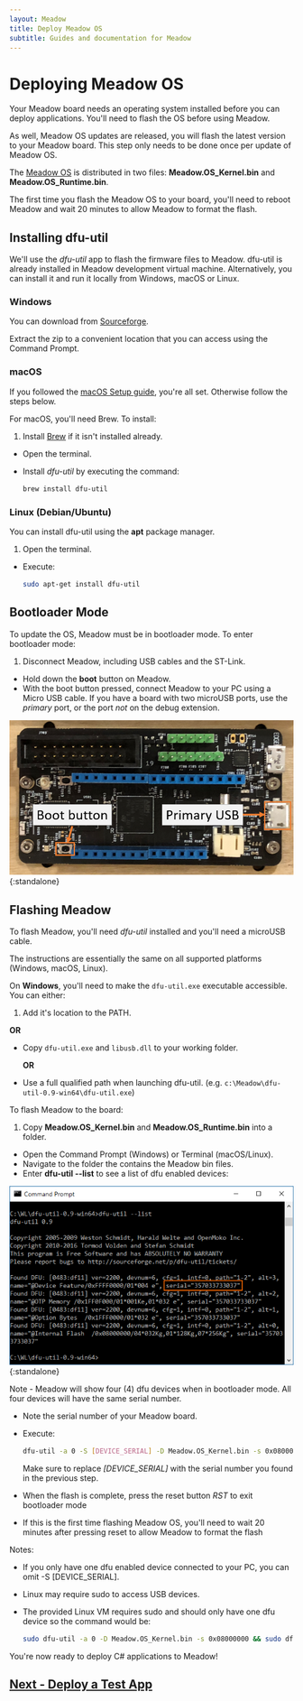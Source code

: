 ```yaml
---
layout: Meadow
title: Deploy Meadow OS
subtitle: Guides and documentation for Meadow
---
```


# Deploying Meadow OS

Your Meadow board needs an operating system installed before you can deploy applications. You'll need to flash the OS before using Meadow.

As well, Meadow OS updates are released, you will flash the latest version to your Meadow board. This step only needs to be done once per update of Meadow OS.

The [Meadow OS](https://www.wildernesslabs.co/downloads?f=/Meadow_Beta/MeadowOS.zip) is distributed in two files: **Meadow.OS_Kernel.bin** and **Meadow.OS_Runtime.bin**.

The first time you flash the Meadow OS to your board, you'll need to reboot Meadow and wait 20 minutes to allow Meadow to format the flash.

## Installing dfu-util

We'll use the _dfu-util_ app to flash the firmware files to Meadow. dfu-util is already installed in Meadow development virtual machine.
Alternatively, you can install it and run it locally from Windows, macOS or Linux.

### Windows

You can download from [Sourceforge](http://dfu-util.sourceforge.net/releases/dfu-util-0.9-win64.zip).

Extract the zip to a convenient location that you can access using the Command Prompt.

### macOS

If you followed the [macOS Setup guide](/Meadow/Getting_Started/Setup/macos/), you're all set. Otherwise follow the steps below.

For macOS, you'll need Brew. To install:
 1. Install [Brew](https://brew.sh/) if it isn't installed already.
 * Open the terminal.
 * Install _dfu-util_ by executing the command:

   ```bash
   brew install dfu-util
   ```

### Linux (Debian/Ubuntu)

You can install dfu-util using the **apt** package manager.

 1. Open the terminal.
 * Execute:

   ```bash
   sudo apt-get install dfu-util
   ```

## Bootloader Mode

To update the OS, Meadow must be in bootloader mode. To enter bootloader mode:

 1. Disconnect Meadow, including USB cables and the ST-Link.
 * Hold down the **boot** button on Meadow.
 * With the boot button pressed, connect Meadow to your PC using a Micro USB cable. If you have a board with two microUSB ports, use the *primary* port, or the port *not* on the debug extension.

  ![Primary USB port](./primary_usb.png){:standalone}

## Flashing Meadow

To flash Meadow, you'll need _dfu-util_ installed and you'll need a microUSB cable.

The instructions are essentially the same on all supported platforms (Windows, macOS, Linux).

On **Windows**, you'll need to make the `dfu-util.exe` executable accessible. You can either:

 1. Add it's location to the PATH.

   **OR**
 * Copy `dfu-util.exe` and `libusb.dll` to your working folder.

   **OR**
 * Use a full qualified path when launching dfu-util. (e.g. `c:\Meadow\dfu-util-0.9-win64\dfu-util.exe`)

To flash Meadow to the board:

 1. Copy **Meadow.OS_Kernel.bin** and **Meadow.OS_Runtime.bin** into a folder.
 * Open the Command Prompt (Windows) or Terminal (macOS/Linux).
 * Navigate to the folder the contains the Meadow bin files.
 * Enter **dfu-util --list** to see a list of dfu enabled devices:

  ![dfu-util --list (Windows)](./dfu_serial.png){:standalone}

  Note - Meadow will show four (4) dfu devices when in bootloader mode. All four devices will have the same serial number.

 * Note the serial number of your Meadow board.
 * Execute:

   ```bash
   dfu-util -a 0 -S [DEVICE_SERIAL] -D Meadow.OS_Kernel.bin -s 0x08000000 && dfu-util -a 0 -S [DEVICE_SERIAL] -D Meadow.OS_Runtime.bin -s 0x08040000
   ```

   Make sure to replace *[DEVICE_SERIAL]* with the serial number you found in the previous step.

* When the flash is complete, press the reset button *RST* to exit bootloader mode
* If this is the first time flashing Meadow OS, you'll need to wait 20 minutes after pressing reset to allow Meadow to format the flash

Notes:

 * If you only have one dfu enabled device connected to your PC, you can omit -S [DEVICE_SERIAL].
 * Linux may require sudo to access USB devices.
 * The provided Linux VM requires sudo and should only have one dfu device so the command would be:

   ```bash
   sudo dfu-util -a 0 -D Meadow.OS_Kernel.bin -s 0x08000000 && sudo dfu-util -a 0 -D Meadow.OS_Runtime.bin -s 0x08040000
   ```

You're now ready to deploy C# applications to Meadow!

## [Next - Deploy a Test App](/Meadow/Getting_Started/Hello_World/)
